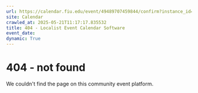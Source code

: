 ```yaml
---
url: https://calendar.fiu.edu/event/49489707459844/confirm?instance_id=49489707495702&return=https%3A%2F%2Fcalendar.fiu.edu%2Fcalendar%3Fevent_types%255B%255D%3D37290279036119
site: Calendar
crawled_at: 2025-05-21T11:17:17.835532
title: 404 - Localist Event Calendar Software
event_date: 
dynamic: True
---
```


# 404 - not found
We couldn't find the page on this community event platform.
